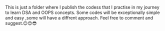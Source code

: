 This is just a folder where I publish the codess that I practise in my journey to learn DSA and OOPS concepts.
Some codes will be exceptionally simple and easy ,some will have a diffrent approach.
Feel free to comment and suggest.😉😊😎
